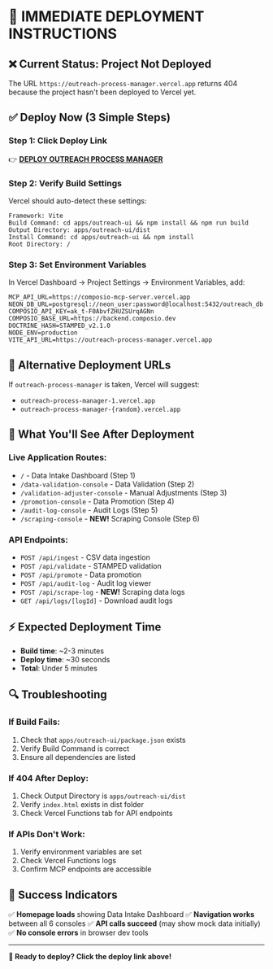 # 🚀 IMMEDIATE DEPLOYMENT INSTRUCTIONS

## ❌ Current Status: Project Not Deployed
The URL `https://outreach-process-manager.vercel.app` returns 404 because the project hasn't been deployed to Vercel yet.

## ✅ Deploy Now (3 Simple Steps)

### **Step 1: Click Deploy Link**
👉 **[DEPLOY OUTREACH PROCESS MANAGER](https://vercel.com/new/git/external?repository-url=https://github.com/djb258/barton-outreach-core&branch=ui&project-name=outreach-process-manager)**

### **Step 2: Verify Build Settings**
Vercel should auto-detect these settings:
```
Framework: Vite
Build Command: cd apps/outreach-ui && npm install && npm run build
Output Directory: apps/outreach-ui/dist
Install Command: cd apps/outreach-ui && npm install
Root Directory: /
```

### **Step 3: Set Environment Variables**
In Vercel Dashboard → Project Settings → Environment Variables, add:

```env
MCP_API_URL=https://composio-mcp-server.vercel.app
NEON_DB_URL=postgresql://neon_user:password@localhost:5432/outreach_db
COMPOSIO_API_KEY=ak_t-F0AbvfZHUZSUrqAGNn
COMPOSIO_BASE_URL=https://backend.composio.dev
DOCTRINE_HASH=STAMPED_v2.1.0
NODE_ENV=production
VITE_API_URL=https://outreach-process-manager.vercel.app
```

## 🎯 Alternative Deployment URLs

If `outreach-process-manager` is taken, Vercel will suggest:
- `outreach-process-manager-1.vercel.app`
- `outreach-process-manager-{random}.vercel.app`

## 📱 What You'll See After Deployment

### **Live Application Routes:**
- `/` - Data Intake Dashboard (Step 1)
- `/data-validation-console` - Data Validation (Step 2)
- `/validation-adjuster-console` - Manual Adjustments (Step 3)
- `/promotion-console` - Data Promotion (Step 4)
- `/audit-log-console` - Audit Logs (Step 5)
- `/scraping-console` - **NEW!** Scraping Console (Step 6)

### **API Endpoints:**
- `POST /api/ingest` - CSV data ingestion
- `POST /api/validate` - STAMPED validation
- `POST /api/promote` - Data promotion
- `POST /api/audit-log` - Audit log viewer
- `POST /api/scrape-log` - **NEW!** Scraping data logs
- `GET /api/logs/[logId]` - Download audit logs

## ⚡ Expected Deployment Time
- **Build time**: ~2-3 minutes
- **Deploy time**: ~30 seconds
- **Total**: Under 5 minutes

## 🔍 Troubleshooting

### If Build Fails:
1. Check that `apps/outreach-ui/package.json` exists
2. Verify Build Command is correct
3. Ensure all dependencies are listed

### If 404 After Deploy:
1. Check Output Directory is `apps/outreach-ui/dist`
2. Verify `index.html` exists in dist folder
3. Check Vercel Functions tab for API endpoints

### If APIs Don't Work:
1. Verify environment variables are set
2. Check Vercel Functions logs
3. Confirm MCP endpoints are accessible

## 🎉 Success Indicators

✅ **Homepage loads** showing Data Intake Dashboard
✅ **Navigation works** between all 6 consoles
✅ **API calls succeed** (may show mock data initially)
✅ **No console errors** in browser dev tools

---

**🚀 Ready to deploy? Click the deploy link above!**
